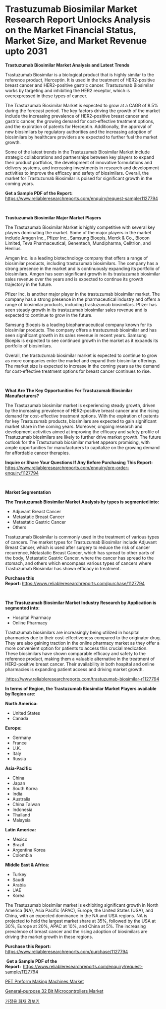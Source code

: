 <p><h1>Trastuzumab Biosimilar Market Research Report Unlocks Analysis on the Market Financial Status, Market Size, and Market Revenue upto 2031</h1></p><p><strong>Trastuzumab Biosimilar Market Analysis and Latest Trends</strong></p>
<p><p>Trastuzumab Biosimilar is a biological product that is highly similar to the reference product, Herceptin. It is used in the treatment of HER2-positive breast cancer and HER2-positive gastric cancer. Trastuzumab Biosimilar works by targeting and inhibiting the HER2 receptor, which is overexpressed in these types of cancer.</p><p>The Trastuzumab Biosimilar Market is expected to grow at a CAGR of 8.5% during the forecast period. The key factors driving the growth of the market include the increasing prevalence of HER2-positive breast cancer and gastric cancer, the growing demand for cost-effective treatment options, and the expiration of patents for Herceptin. Additionally, the approval of new biosimilars by regulatory authorities and the increasing adoption of biosimilars by healthcare providers are expected to further fuel the market growth.</p><p>Some of the latest trends in the Trastuzumab Biosimilar Market include strategic collaborations and partnerships between key players to expand their product portfolios, the development of innovative formulations and delivery systems, and increasing investments in research and development activities to improve the efficacy and safety of biosimilars. Overall, the market for Trastuzumab Biosimilar is poised for significant growth in the coming years.</p></p>
<p><strong>Get a Sample PDF of the Report:&nbsp;</strong> <a href="https://www.reliableresearchreports.com/enquiry/request-sample/1127794">https://www.reliableresearchreports.com/enquiry/request-sample/1127794</a></p>
<p>&nbsp;</p>
<p><strong>Trastuzumab Biosimilar Major Market Players</strong></p>
<p><p>The Trastuzumab Biosimilar Market is highly competitive with several key players dominating the market. Some of the major players in the market include Amgen Inc., Pfizer Inc., Samsung Bioepis, Merck & Co., Biocon Limited, Teva Pharmaceutical, Genentech, Mundipharma, Celltrion, and Henlius.</p><p>Amgen Inc. is a leading biotechnology company that offers a range of biosimilar products, including trastuzumab biosimilars. The company has a strong presence in the market and is continuously expanding its portfolio of biosimilars. Amgen has seen significant growth in its trastuzumab biosimilar sales revenue over the years and is expected to continue its growth trajectory in the future.</p><p>Pfizer Inc. is another major player in the trastuzumab biosimilar market. The company has a strong presence in the pharmaceutical industry and offers a range of biosimilar products, including trastuzumab biosimilars. Pfizer has seen steady growth in its trastuzumab biosimilar sales revenue and is expected to continue to grow in the future.</p><p>Samsung Bioepis is a leading biopharmaceutical company known for its biosimilar products. The company offers a trastuzumab biosimilar and has seen significant growth in its sales revenue in recent years. Samsung Bioepis is expected to see continued growth in the market as it expands its portfolio of biosimilars.</p><p>Overall, the trastuzumab biosimilar market is expected to continue to grow as more companies enter the market and expand their biosimilar offerings. The market size is expected to increase in the coming years as the demand for cost-effective treatment options for breast cancer continues to rise.</p></p>
<p>&nbsp;</p>
<p><strong>What Are The Key Opportunities For Trastuzumab Biosimilar Manufacturers?</strong></p>
<p><p>The Trastuzumab biosimilar market is experiencing steady growth, driven by the increasing prevalence of HER2-positive breast cancer and the rising demand for cost-effective treatment options. With the expiration of patents for key Trastuzumab products, biosimilars are expected to gain significant market share in the coming years. Moreover, ongoing research and development activities aimed at improving the efficacy and safety profile of Trastuzumab biosimilars are likely to further drive market growth. The future outlook for the Trastuzumab biosimilar market appears promising, with ample opportunities for manufacturers to capitalize on the growing demand for affordable cancer therapies.</p></p>
<p><strong>Inquire or Share Your Questions If Any Before Purchasing This Report:</strong> <a href="https://www.reliableresearchreports.com/enquiry/pre-order-enquiry/1127794">https://www.reliableresearchreports.com/enquiry/pre-order-enquiry/1127794</a></p>
<p>&nbsp;</p>
<p><strong>Market Segmentation</strong></p>
<p><strong>The Trastuzumab Biosimilar Market Analysis by types is segmented into:</strong></p>
<p><ul><li>Adjuvant Breast Cancer</li><li>Metastatic Breast Cancer</li><li>Metastatic Gastric Cancer</li><li>Others</li></ul></p>
<p><p>Trastuzumab Biosimilar is commonly used in the treatment of various types of cancers. The market types for Trastuzumab Biosimilar include Adjuvant Breast Cancer, which is used after surgery to reduce the risk of cancer recurrence, Metastatic Breast Cancer, which has spread to other parts of the body, Metastatic Gastric Cancer, where the cancer has spread to the stomach, and others which encompass various types of cancers where Trastuzumab Biosimilar has shown efficacy in treatment.</p></p>
<p><strong>Purchase this Report:&nbsp;</strong><a href="https://www.reliableresearchreports.com/purchase/1127794">https://www.reliableresearchreports.com/purchase/1127794</a></p>
<p>&nbsp;</p>
<p><strong>The Trastuzumab Biosimilar Market Industry Research by Application is segmented into:</strong></p>
<p><ul><li>Hospital Pharmacy</li><li>Online Pharmacy</li></ul></p>
<p><p>Trastuzumab biosimilars are increasingly being utilized in hospital pharmacies due to their cost-effectiveness compared to the originator drug. They are also gaining traction in the online pharmacy market as they offer a more convenient option for patients to access this crucial medication. These biosimilars have shown comparable efficacy and safety to the reference product, making them a valuable alternative in the treatment of HER2-positive breast cancer. Their availability in both hospital and online pharmacies is expanding patient access and driving market growth.</p></p>
<p><a href="https://www.reliableresearchreports.com/trastuzumab-biosimilar-r1127794">&nbsp;https://www.reliableresearchreports.com/trastuzumab-biosimilar-r1127794</a></p>
<p><strong>In terms of Region, the Trastuzumab Biosimilar Market Players available by Region are:</strong></p>
<p>
    <p> <strong> North America: </strong>
        <ul>
            <li>United States</li>
            <li>Canada</li>
        </ul>
        </p> 
    <p> <strong> Europe: </strong>
        <ul>
            <li>Germany</li>
            <li>France</li>
            <li>U.K.</li>
            <li>Italy</li>
            <li>Russia</li>
        </ul>
        </p> 
    <p> <strong> Asia-Pacific: </strong>
        <ul>
            <li>China</li>
            <li>Japan</li>
            <li>South Korea</li>
            <li>India</li>
            <li>Australia</li>
            <li>China Taiwan</li>
            <li>Indonesia</li>
            <li>Thailand</li>
            <li>Malaysia</li>
        </ul>
        </p> 
    <p> <strong> Latin America: </strong>
        <ul>
            <li>Mexico</li>
            <li>Brazil</li>
            <li>Argentina Korea</li>
            <li>Colombia</li>
        </ul>
        </p> 
    <p> <strong> Middle East & Africa: </strong>
        <ul>
            <li>Turkey</li>
            <li>Saudi</li>
            <li>Arabia</li>
            <li>UAE</li>
            <li>Korea</li>
        </ul>
    </p>
    </p>
<p><p>The Trastuzumab biosimilar market is exhibiting significant growth in North America (NA), Asia Pacific (APAC), Europe, the United States (USA), and China, with an expected dominance in the NA and USA regions. NA is projected to hold the largest market share at 35%, followed by the USA at 30%, Europe at 20%, APAC at 10%, and China at 5%. The increasing prevalence of breast cancer and the rising adoption of biosimilars are driving the market growth in these regions.</p></p>
<p><strong>Purchase this Report: </strong><a href="https://www.reliableresearchreports.com/purchase/1127794">https://www.reliableresearchreports.com/purchase/1127794</a></p>
<p>&nbsp;<strong>Get a Sample PDF of the Report:&nbsp;&nbsp;</strong><a href="https://www.reliableresearchreports.com/enquiry/request-sample/1127794">https://www.reliableresearchreports.com/enquiry/request-sample/1127794</a></p>
<p><strong></strong></p>
<p><p><a href="https://www.linkedin.com/pulse/pet-preform-making-machines-market-trends-forecast-competitive-hm7hc">PET Preform Making Machines Market</a></p><p><a href="https://www.linkedin.com/pulse/decoding-general-purpose-32-bit-microcontrollers-market-jjvge">General-purpose 32 Bit Microcontrollers Market</a></p><p><a href="https://github.com/RonSpencer61/Market-Research-Report-List-1/blob/main/156425851878.md">가정용 화재 경보기</a></p></p>